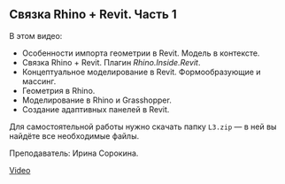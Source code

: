 ## Связка Rhino + Revit. Часть 1

В этом видео:

- Особенности импорта геометрии в Revit. Модель в контексте.
- Связка Rhino + Revit. Плагин _Rhino.Inside.Revit_.
- Концептуальное моделирование в Revit. Формообразующие и массинг.
- Геометрия в Rhino.
- Моделирование в Rhino и Grasshopper.
- Создание адаптивных панелей в Revit.

Для самостоятельной работы нужно скачать папку `L3.zip` — в ней вы найдёте все необходимые файлы.

Преподаватель: Ирина Сорокина.

[Video](https://player.softculture.cc/embed/MAY/MAY_2.6.09_L2-1_Part_1)
